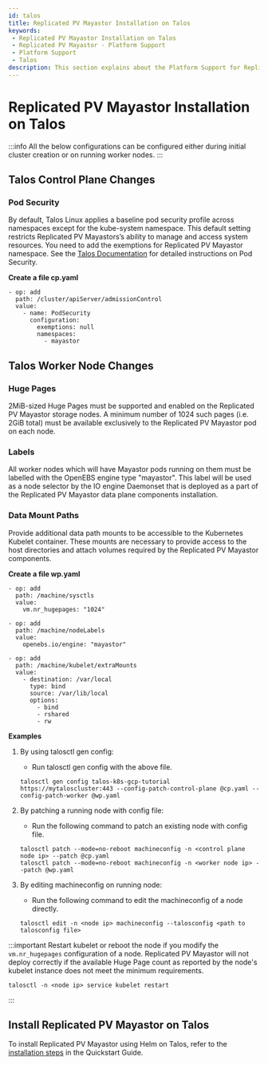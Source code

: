 ```yaml
---
id: talos
title: Replicated PV Mayastor Installation on Talos
keywords:
 - Replicated PV Mayastor Installation on Talos
 - Replicated PV Mayastor - Platform Support
 - Platform Support
 - Talos
description: This section explains about the Platform Support for Replicated PV Mayastor.
---
```

# Replicated PV Mayastor Installation on Talos

:::info
All the below configurations can be configured either during initial cluster creation or on running worker nodes.
:::

## Talos Control Plane Changes

### Pod Security

By default, Talos Linux applies a baseline pod security profile across namespaces except for the kube-system namespace. This default setting restricts Replicated PV Mayastors’s ability to manage and access system resources. You need to add the exemptions for Replicated PV Mayastor namespace. See the [Talos Documentation](https://www.talos.dev/v1.6/kubernetes-guides/configuration/pod-security/) for detailed instructions on Pod Security.

**Create a file cp.yaml**

```
- op: add
  path: /cluster/apiServer/admissionControl
  value:
    - name: PodSecurity
      configuration:
        exemptions: null
        namespaces:
          - mayastor
```

## Talos Worker Node Changes

### Huge Pages

2MiB-sized Huge Pages must be supported and enabled on the Replicated PV Mayastor storage nodes. A minimum number of 1024 such pages (i.e. 2GiB total) must be available exclusively to the  Replicated PV Mayastor pod on each node.

### Labels

All worker nodes which will have Mayastor pods running on them must be labelled with the OpenEBS engine type "mayastor". This label will be used as a node selector by the IO engine Daemonset that is deployed as a part of the Replicated PV Mayastor data plane components installation.

### Data Mount Paths

Provide additional data path mounts to be accessible to the Kubernetes Kubelet container. These mounts are necessary to provide access to the host directories and attach volumes required by the Replicated PV Mayastor components.

**Create a file wp.yaml**

```
- op: add
  path: /machine/sysctls
  value:
    vm.nr_hugepages: "1024"

- op: add
  path: /machine/nodeLabels
  value:
    openebs.io/engine: "mayastor"

- op: add
  path: /machine/kubelet/extraMounts
  value:
    - destination: /var/local
      type: bind
      source: /var/lib/local
      options:
        - bind
        - rshared
        - rw
```

**Examples**

1. By using talosctl gen config:

    - Run talosctl gen config with the above file.

    ```
    talosctl gen config talos-k8s-gcp-tutorial https://mytaloscluster:443 --config-patch-control-plane @cp.yaml --config-patch-worker @wp.yaml
    ```

2. By patching a running node with config file:

    - Run the following command to patch an existing node with config file. 

    ```
    talosctl patch --mode=no-reboot machineconfig -n <control plane node ip> --patch @cp.yaml
    talosctl patch --mode=no-reboot machineconfig -n <worker node ip> --patch @wp.yaml
    ```

3. By editing machineconfig on running node:

    - Run the following command to edit the machineconfig of a node directly.

    ```
    talosctl edit -n <node ip> machineconfig --talosconfig <path to talosconfig file>
    ```

:::important
Restart kubelet or reboot the node if you modify the `vm.nr_hugepages` configuration of a node. Replicated PV Mayastor will not deploy correctly if the available Huge Page count as reported by the node's kubelet instance does not meet the minimum requirements.

```
talosctl -n <node ip> service kubelet restart
```
:::

## Install Replicated PV Mayastor on Talos

To install Replicated PV Mayastor using Helm on Talos, refer to the [installation steps](../../../../quickstart-guide/installation.md#installation-via-helm) in the Quickstart Guide.

